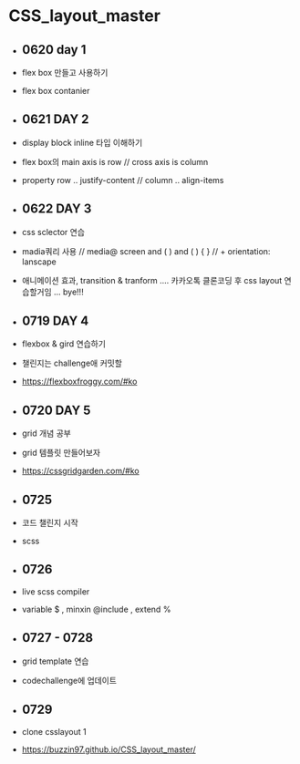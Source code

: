 # CSS_layout_master

- ## 0620  day 1
 - flex box 만들고 사용하기 
 - flex box contanier

- ## 0621 DAY 2
- display block inline 타입 이해하기
- flex box의 main axis is row // cross axis is column
- property row .. justify-content // column .. align-items

- ## 0622 DAY 3
- css sclector 연습
- madia쿼리 사용  // media@ screen and (  )  and ( ) {  } // + orientation: lanscape
- 애니메이션 효과, transition & tranform
.... 카카오톡 클론코딩 후 css layout 연습할거임
... bye!!!

- ## 0719 DAY 4
- flexbox & gird 연습하기
- 챌린지는 challenge애 커밋할 
- https://flexboxfroggy.com/#ko

- ## 0720 DAY 5
- grid 개념 공부
- grid 템플릿 만들어보자
- https://cssgridgarden.com/#ko

- ## 0725 
- 코드 챌린지 시작
- scss

- ## 0726
- live scss compiler
- variable $ , minxin @include , extend % 

- ## 0727 - 0728
- grid template 연습
- codechallenge에 업데이트

- ## 0729
- clone csslayout 1
- https://buzzin97.github.io/CSS_layout_master/
